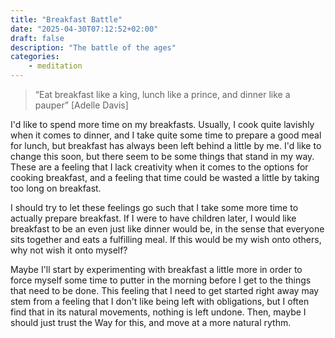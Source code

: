 ```yaml
---
title: "Breakfast Battle"
date: "2025-04-30T07:12:52+02:00"
draft: false
description: "The battle of the ages"
categories: 
    - meditation
---
```


> “Eat breakfast like a king, lunch like a prince, and dinner like a pauper” [Adelle Davis]

I'd like to spend more time on my breakfasts. Usually, I cook quite lavishly when it comes to dinner, and I take quite some time to prepare a good meal for lunch, but breakfast has always been left behind a little by me. I'd like to change this soon, but there seem to be some things that stand in my way. These are a feeling that I lack creativity when it comes to the options for cooking breakfast, and a feeling that time could be wasted a little by taking too long on breakfast. 

I should try to let these feelings go such that I take some more time to actually prepare breakfast. If I were to have children later, I would like breakfast to be an even just like dinner would be, in the sense that everyone sits together and eats a fulfilling meal. If this would be my wish onto others, why not wish it onto myself? 

Maybe I'll start by experimenting with breakfast a little more in order to force myself some time to putter in the morning before I get to the things that need to be done. This feeling that I need to get started right away may stem from a feeling that I don't like being left with obligations, but I often find that in its natural movements, nothing is left undone. Then, maybe I should just trust the Way for this, and move at a more natural rythm. 